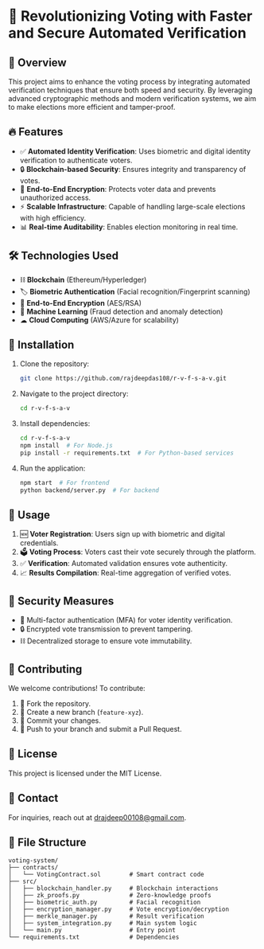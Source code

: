 # 🚀 Revolutionizing Voting with Faster and Secure Automated Verification

## 📝 Overview
This project aims to enhance the voting process by integrating automated verification techniques that ensure both speed and security. By leveraging advanced cryptographic methods and modern verification systems, we aim to make elections more efficient and tamper-proof.

## 🔥 Features
- ✅ **Automated Identity Verification**: Uses biometric and digital identity verification to authenticate voters.
- 🔒 **Blockchain-based Security**: Ensures integrity and transparency of votes.
- 🔐 **End-to-End Encryption**: Protects voter data and prevents unauthorized access.
- ⚡ **Scalable Infrastructure**: Capable of handling large-scale elections with high efficiency.
- 📊 **Real-time Auditability**: Enables election monitoring in real time.

## 🛠 Technologies Used
- ⛓ **Blockchain** (Ethereum/Hyperledger)
- 🏷 **Biometric Authentication** (Facial recognition/Fingerprint scanning)
- 🔑 **End-to-End Encryption** (AES/RSA)
- 🤖 **Machine Learning** (Fraud detection and anomaly detection)
- ☁ **Cloud Computing** (AWS/Azure for scalability)

## 🚀 Installation
1. Clone the repository:
   ```sh
   git clone https://github.com/rajdeepdas108/r-v-f-s-a-v.git
   ```
2. Navigate to the project directory:
   ```sh
   cd r-v-f-s-a-v
   ```
3. Install dependencies:
   ```sh
   cd r-v-f-s-a-v
   npm install  # For Node.js
   pip install -r requirements.txt  # For Python-based services
   ```
4. Run the application:
   ```sh
   npm start  # For frontend
   python backend/server.py  # For backend
   ```

## 🎯 Usage
1. 🆕 **Voter Registration**: Users sign up with biometric and digital credentials.
2. 🗳 **Voting Process**: Voters cast their vote securely through the platform.
3. ✅ **Verification**: Automated validation ensures vote authenticity.
4. 📈 **Results Compilation**: Real-time aggregation of verified votes.

## 🔐 Security Measures
- 🔑 Multi-factor authentication (MFA) for voter identity verification.
- 🔒 Encrypted vote transmission to prevent tampering.
- ⛓ Decentralized storage to ensure vote immutability.

## 🤝 Contributing
We welcome contributions! To contribute:
1. 🍴 Fork the repository.
2. 🌱 Create a new branch (`feature-xyz`).
3. 💾 Commit your changes.
4. 🚀 Push to your branch and submit a Pull Request.

## 📜 License
This project is licensed under the MIT License.

## 📧 Contact
For inquiries, reach out at [drajdeep00108@gmail.com](mailto:drajdeep00108@gmail.com).

## 📂 File Structure
```
voting-system/
├── contracts/
│   └── VotingContract.sol        # Smart contract code
├── src/
│   ├── blockchain_handler.py     # Blockchain interactions
│   ├── zk_proofs.py              # Zero-knowledge proofs
│   ├── biometric_auth.py         # Facial recognition
│   ├── encryption_manager.py     # Vote encryption/decryption
│   ├── merkle_manager.py         # Result verification
│   ├── system_integration.py     # Main system logic
│   └── main.py                   # Entry point
└── requirements.txt              # Dependencies
```
